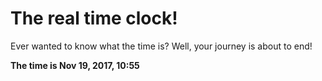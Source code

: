 # The real time clock!

Ever wanted to know what the time is? Well, your journey is about to end!

**The time is Nov 19, 2017, 10:55**